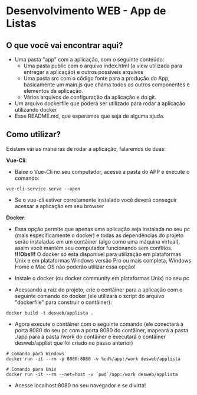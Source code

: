 # Desenvolvimento WEB - App de Listas

## O que você vai encontrar aqui?
- Uma pasta "app" com a aplicação, com o seguinte conteúdo:
  - Uma pasta public com o arquivo index.html (a view utilizada para entregar a aplicação) e outros possíveis arquivos
  - Uma pasta src com o código fonte para a produção do App, basicamente um main.js que chama todos os outros componentes e elementos da aplicação.
  - Vários arquivos de configuração da aplicação e do git.
- Um arquivo dockerfile que poderá ser utilizado para rodar a aplicação utilizando docker
- Esse README.md, que esperamos que seja de alguma ajuda.

## Como utilizar?
Existem várias maneiras de rodar a aplicação, falaremos de duas:

__Vue-Cli__:
- Baixe o Vue-Cli no seu computador, acesse a pasta do APP e execute o comando:
```
vue-cli-service serve --open
```
- Se o vue-cli estiver corretamente instalado você deverá conseguir acessar a aplicação em seu browser

__Docker__:
- Essa opção permite que apenas uma aplicação seja instalada no seu pc (mais específicamente o docker) e todas as dependências do projeto serão instaladas em um contâiner (algo como uma máquina virtual), assim você mantém seu computador funcionando sem conflitos.
**!!!Obs!!!** O docker só está disponível para utilização em plataformas Unix e em plataformas Windows versão Pro ou mais completa, Windows Home e Mac OS não poderão utilizar essa opção!

- Instale o docker (ou docker community em plataformas Unix) no seu pc
- Acessando a raiz do projeto, crie o contâiner para a aplicação com o seguinte comando do docker (ele utilizará o script do arquivo "dockerfile" para construir o contâiner):
```
docker build -t desweb/applista .
```

- Agora execute o contâiner com o seguinte comando (ele conectará a porta 8080 do seu pc com a porta 8080 do contâiner, mapeará a pasta ./app para a pasta /work do contâiner e executará o contâiner desweb/applist que foi criado no passo anterior)
```
# Comando para Windows
docker run -it --rm -p 8080:8080 -v %cd%/app:/work desweb/applista

# Comando para Unix
docker run -it --rm --net=host -v `pwd`/app:/work desweb/applista
```
- Acesse localhost:8080 no seu navegador e se divirta!
